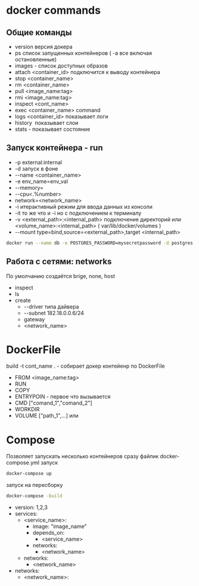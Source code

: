 # docker commands

## Общие команды

- version версия докера
- ps список запущенных контейнеров ( -a все включая остановленные)
- images - список доступных образов
- attach <container_id> подключится к выводу контейнера
- stop <container_name>
- rm <container_name>
- pull <image_name:tag>
- rmi <image_name:tag>
- inspect <cont_name>
- exec <container_name> command
- logs <container_id> показывает логи
- history <image> показывает слои
- stats - показывает состояние

## Запуск контейнера - run

- -p external:internal
- -d запуск в фоне
- --name <container_name>
- -e env_name=env_val
- --memory=<memory>
- --cpu<.%number>
- network=<network_name>
- -i итерактивный режим для ввода данных из консоли
- -it то же что и -i но с подключением к терминалу
- -v <external_path>:<internal_path> подключение директорий или <volume_name>:<internal_path> ( var/lib/docker/volumes )
- --mount type=bind,source=<external_path>,target <internal_path>

```bash
docker run --name db -e POSTGRES_PASSWORD=mysecretpassword -d postgres
```

## Работа с сетями: networks

По умолчанию создаётся brige, none, host

- inspect
- ls
- create
  - --driver типа дайвера
  - --subnet 182.18.0.0.6/24
  - gateway
  - <network_name>

# DockerFile

build -t cont_name . - собирает докер контейенр по DockerFile

- FROM <image_name:tag>
- RUN <comand>
- COPY <FROM> <TO>
- ENTRYPOIN - первое что вызывается
- CMD ["comand_1","comand_2"]
- WORKDIR <path>
- VOLUME ["path_1",...] или <path>

# Compose

Позволяет запускать несколько контейнеров сразу файлик docker-compose.yml
запуск

```bash
docker-compose up
```

запуск на пересборку

```bash
docker-compose -build
```

- version: 1,2,3
- services:
  - <service_name>:
    - image: "image_name"
    - depends_on:
      - <service_name>
    - networks:
      - <network_name>
  - networks:
    - <network_name>
- networks:
  - <network_name>:
